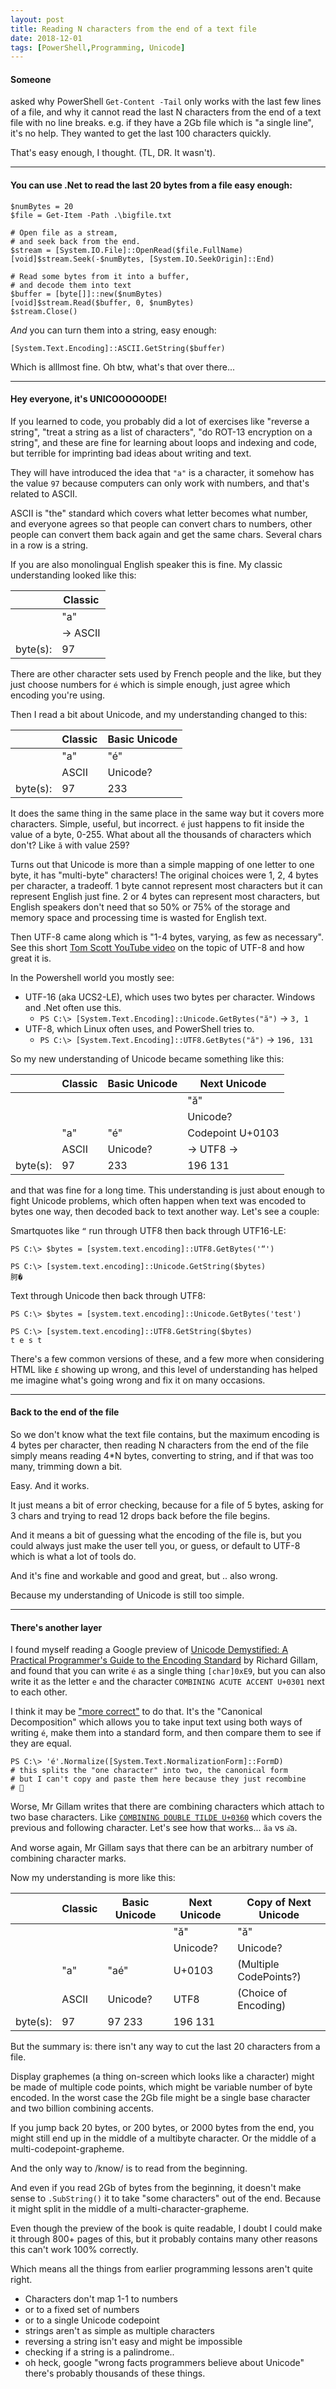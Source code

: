 ```yaml
---
layout: post
title: Reading N characters from the end of a text file
date: 2018-12-01
tags: [PowerShell,Programming, Unicode]
---
```


#### Someone

asked why PowerShell `Get-Content -Tail` only works with the last few lines of a file,
and why it cannot read the last N characters from the end of a text file with no line breaks.
e.g. if they have a 2Gb file which is "a single line", it's no help.
They wanted to get the last 100 characters quickly.

That's easy enough, I thought. (TL, DR. It wasn't).

---

#### You can use .Net to read the last 20 bytes from a file easy enough:

    $numBytes = 20
    $file = Get-Item -Path .\bigfile.txt

    # Open file as a stream, 
    # and seek back from the end.
    $stream = [System.IO.File]::OpenRead($file.FullName)
    [void]$stream.Seek(-$numBytes, [System.IO.SeekOrigin]::End)

    # Read some bytes from it into a buffer,
    # and decode them into text
    $buffer = [byte[]]::new($numBytes)
    [void]$stream.Read($buffer, 0, $numBytes)
    $stream.Close()
    
*And* you can turn them into a string, easy enough:

    [System.Text.Encoding]::ASCII.GetString($buffer)
    
Which is alllmost fine. Oh btw, what's that over there...

---

#### Hey everyone, it's UNICOOOOOODE!

If you learned to code, you probably did a lot of exercises like 
"reverse a string", "treat a string as a list of characters", 
"do ROT-13 encryption on a string", 
and these are fine for learning about loops and indexing and code,
but terrible for imprinting bad ideas about writing and text.

They will have introduced the idea that `"a"` is a character,
it somehow has the value `97` because computers can only work with numbers,
and that's related to ASCII.

ASCII is "the" standard which covers what letter becomes what number,
and everyone agrees so that people can convert chars to numbers,
other people can convert them back again and get the same chars.
Several chars in a row is a string.

If you are also monolingual English speaker this is fine.
My classic understanding looked like this:

|          | Classic |
|----------|---------|
|          | "a"     |
|          | -> ASCII|
| byte(s): | 97      |

There are other character sets used by French people and the like,
but they just choose numbers for `é` which is simple enough,
just agree which encoding you're using.

Then I read a bit about Unicode, and my understanding changed to this:

|          | Classic | Basic Unicode |
|----------|---------|---------------|
|          | "a"     | "é"           |
|          | ASCII   | Unicode?      |
| byte(s): | 97      | 233           |

It does the same thing in the same place in the same way but it covers more characters.
Simple, useful, but incorrect. `é` just happens to fit inside the value of a byte, 0-255. 
What about all the thousands of characters which don't? Like `ă` with value 259?

Turns out that Unicode is more than a simple mapping of one letter to one byte,
it has "multi-byte" characters! 
The original choices were 1, 2, 4 bytes per character, a tradeoff.
1 byte cannot represent most characters but it can represent English just fine.
2 or 4 bytes can represent most characters, but English speakers don't need that
so 50% or 75% of the storage and memory space and processing time is wasted for English text.

Then UTF-8 came along which is "1-4 bytes, varying, as few as necessary".
See this short [Tom Scott YouTube video](https://www.youtube.com/watch?v=MijmeoH9LT4) 
on the topic of UTF-8 and how great it is.

In the Powershell world you mostly see:

 - UTF-16 (aka UCS2-LE), which uses two bytes per character. Windows and .Net often use this.
   - `PS C:\> [System.Text.Encoding]::Unicode.GetBytes("ă")` -> `3, 1`
 - UTF-8, which Linux often uses, and PowerShell tries to.
   - `PS C:\> [System.Text.Encoding]::UTF8.GetBytes("ă")` -> `196, 131`
 
So my new understanding of Unicode became something like this:

|          | Classic | Basic Unicode | Next Unicode |
|----------|---------|---------------|--------------|
|          |         |               | "ă"          |
|          |         |               | Unicode?     |
|          | "a"     | "é"           | Codepoint U+0103|
|          | ASCII   | Unicode?      | -> UTF8  ->  |
| byte(s): | 97      | 233           | 196 131      |

and that was fine for a long time. 
This understanding is just about enough to fight Unicode problems, 
which often happen when text was encoded to bytes one way,
then decoded back to text another way. Let's see a couple:

Smartquotes like `“` run through UTF8 then back through UTF16-LE:

    PS C:\> $bytes = [system.text.encoding]::UTF8.GetBytes('“')
    
    PS C:\> [system.text.encoding]::Unicode.GetString($bytes)
    胢�

Text through Unicode then back through UTF8:

    PS C:\> $bytes = [system.text.encoding]::Unicode.GetBytes('test')
    
    PS C:\> [system.text.encoding]::UTF8.GetString($bytes)
    t e s t 

There's a few common versions of these, 
and a few more when considering HTML like `£` showing up wrong, 
and this level of understanding has helped me imagine what's going wrong and fix it on many occasions.

---

#### Back to the end of the file

So we don't know what the text file contains, 
but the maximum encoding is 4 bytes per character,
then reading N characters from the end of the file simply means reading 4*N bytes,
converting to string, and if that was too many, trimming down a bit.

Easy. And it works.

It just means a bit of error checking, because for a file of 5 bytes, 
asking for 3 chars and trying to read 12 drops back before the file begins.

And it means a bit of guessing what the encoding of the file is,
but you could always just make the user tell you, 
or guess, or default to UTF-8 which is what a lot of tools do.

And it's fine and workable and good and great, but .. also wrong.

Because my understanding of Unicode is still too simple. 

---

#### There's another layer

I found myself reading a Google preview of [Unicode Demystified: A Practical Programmer's Guide to the Encoding Standard](https://books.google.co.uk/books/about/Unicode_Demystified.html)
by Richard Gillam, and found that you can write `é` as a single thing `[char]0xE9`,
but you can also write it as the letter `e` and the character
`COMBINING ACUTE ACCENT U+0301` next to each other.

I think it may be ["more correct"](http://unicode.org/reports/tr15/#Norm_Forms) to do that. 
It's the "Canonical Decomposition" which allows you to take input text using
both ways of writing `é`, make them into a standard form,
and then compare them to see if they are equal.

    PS C:\> 'é'.Normalize([System.Text.NormalizationForm]::FormD)
    # this splits the "one character" into two, the canonical form
    # but I can't copy and paste them here because they just recombine
    # 🤷

Worse, Mr Gillam writes that there are combining characters which attach to two base characters.
Like [`COMBINING DOUBLE TILDE U+0360`](https://www.fileformat.info/info/unicode/char/0360/index.htm)
which covers the previous and following character. Let's see how that works... `ãa` vs `a͠a`.

And worse again, Mr Gillam says that there can be an arbitrary number of combining character marks.

Now my understanding is more like this:

|          | Classic | Basic Unicode | Next Unicode | Copy of Next Unicode   |
|----------|---------|---------------|--------------|------------------------|
|          |         |               | "ă"          | "ă"                    |
|          |         |               | Unicode?     | Unicode?               |
|          | "a"     | "aé"          | U+0103       | (Multiple CodePoints?) |
|          | ASCII   | Unicode?      | UTF8         | (Choice of Encoding)   |
| byte(s): | 97      | 97 233        | 196 131      | <Dragons here>         |


But the summary is: there isn't any way to cut the last 20 characters from a file.

Display graphemes (a thing on-screen which looks like a character) might be made
of multiple code points, which might be variable number of byte encoded. 
In the worst case the 2Gb file might be a single base character and two billion combining accents.

If you jump back 20 bytes, or 200 bytes, or 2000 bytes from the end, 
you might still end up in the middle of a multibyte character.
Or the middle of a multi-codepoint-grapheme.

And the only way to /know/ is to read from the beginning.

And even if you read 2Gb of bytes from the beginning,
it doesn't make sense to `.SubString()` it to take "some characters"
out of the end. Because it might split in the middle of a multi-character-grapheme.

Even though the preview of the book is quite readable, 
I doubt I could make it through 800+ pages of this,
but it probably contains many other reasons this can't work 100% correctly.

Which means all the things from earlier programming lessons aren't quite right.

- Characters don't map 1-1 to numbers
- or to a fixed set of numbers
- or to a single Unicode codepoint
- strings aren't as simple as multiple characters
- reversing a string isn't easy and might be impossible
- checking if a string is a palindrome..
- oh heck, google "wrong facts programmers believe about Unicode" there's probably thousands of these things.


